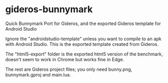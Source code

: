 # gideros-bunnymark
Quick Bunnymark Port for Gideros, and the exported Gideros template for Android Studio

Ignore the "androidstudio-template" unless you want to compile to an apk with Android Studio.
This is the exported template created from Gideros. 

The "html5-export" folder is the exported html5 version of the benchmark, doesn't seem to work in Chrome but works fine in Edge.

The rest are Gideros project files; you only need bunny.png, bunnymark.gproj and main.lua.
